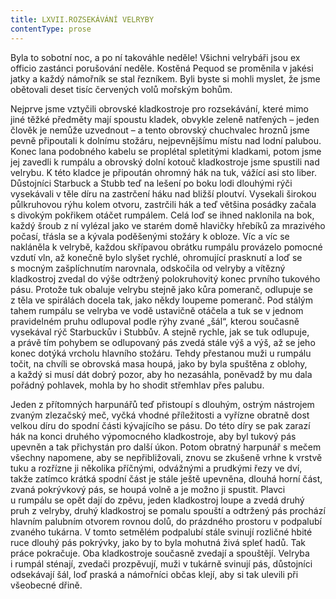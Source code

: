 ```yaml
---
title: LXVII.ROZSEKÁVÁNÍ VELRYBY
contentType: prose
---
```


Byla to sobotní noc, a po ní takováhle neděle! Všichni velrybáři jsou ex officio zastánci porušování neděle. Kostěná Pequod se proměnila v jakési jatky a každý námořník se stal řezníkem. Byli byste si mohli myslet, že jsme obětovali deset tisíc červených volů mořským bohům.

Nejprve jsme vztyčili obrovské kladkostroje pro rozsekávání, které mimo jiné těžké předměty mají spoustu kladek, obvykle zeleně natřených – jeden člověk je nemůže uzvednout – a tento obrovský chuchvalec hroznů jsme pevně připoutali k dolnímu stožáru, nejpevnějšímu místu nad lodní palubou. Konec lana podobného kabelu se proplétal spletitými kladkami, potom jsme jej zavedli k rumpálu a obrovský dolní kotouč kladkostroje jsme spustili nad velrybu. K této kladce je připoután ohromný hák na tuk, vážící asi sto liber. Důstojníci Starbuck a Stubb teď na lešení po boku lodi dlouhými rýči vysekávali v těle díru na zastrčení háku nad bližší ploutví. Vysekali širokou půlkruhovou rýhu kolem otvoru, zastrčili hák a teď většina posádky začala s divokým pokřikem otáčet rumpálem. Celá loď se ihned naklonila na bok, každý šroub z ní vylézal jako ve starém domě hlavičky hřebíků za mrazivého počasí, třásla se a kývala poděšenými stožáry k obloze. Víc a víc se nakláněla k velrybě, každou skřípavou obrátku rumpálu provázelo pomocné vzdutí vln, až konečně bylo slyšet rychlé, ohromující prasknutí a loď se s mocným zašplíchnutím narovnala, odskočila od velryby a vítězný kladkostroj zvedal do výše odtržený polokruhovitý konec prvního tukového pásu. Protože tuk obaluje velrybu stejně jako kůra pomeranč, odlupuje se z těla ve spirálách docela tak, jako někdy loupeme pomeranč. Pod stálým tahem rumpálu se velryba ve vodě ustavičně otáčela a tuk se v jednom pravidelném pruhu odlupoval podle rýhy zvané „šál“, kterou současně vysekával rýč Starbuckův i Stubbův. A stejně rychle, jak se tuk odlupuje, a právě tím pohybem se odlupovaný pás zvedá stále výš a výš, až se jeho konec dotýká vrcholu hlavního stožáru. Tehdy přestanou muži u rumpálu točit, na chvíli se obrovská masa houpá, jako by byla spuštěna z oblohy, a každý si musí dát dobrý pozor, aby ho nezasáhla, poněvadž by mu dala pořádný pohlavek, mohla by ho shodit střemhlav přes palubu.

Jeden z přítomných harpunářů teď přistoupí s dlouhým, ostrým nástrojem zvaným zlezačský meč, vyčká vhodné příležitosti a vyřízne obratně dost velkou díru do spodní části kývajícího se pásu. Do této díry se pak zarazí hák na konci druhého výpomocného kladkostroje, aby byl tukový pás upevněn a tak přichystán pro další úkon. Potom obratný harpunář s mečem všechny napomene, aby se nepřibližovali, znovu se zkušeně vrhne k vrstvě tuku a rozřízne ji několika příčnými, odvážnými a prudkými řezy ve dví, takže zatímco krátká spodní část je stále ještě upevněna, dlouhá horní část, zvaná pokrývkový pás, se houpá volně a je možno ji spustit. Plavci u rumpálu se opět dají do zpěvu, jeden kladkostroj loupe a zvedá druhý pruh z velryby, druhý kladkostroj se pomalu spouští a odtržený pás prochází hlavním palubním otvorem rovnou dolů, do prázdného prostoru v podpalubí zvaného tukárna. V tomto setmělém podpalubí stále svinují rozličné hbité ruce dlouhý pás pokrývky, jako by to byla mohutná živá spleť hadů. Tak práce pokračuje. Oba kladkostroje současně zvedají a spouštějí. Velryba i rumpál sténají, zvedači prozpěvují, muži v tukárně svinují pás, důstojníci odsekávají šál, loď praská a námořníci občas klejí, aby si tak ulevili při všeobecné dřině.
